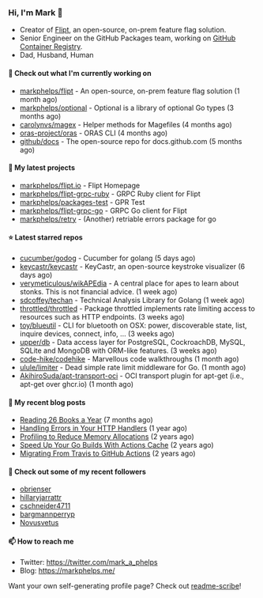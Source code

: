 ### Hi, I'm Mark 👋

* Creator of [Flipt](https://github.com/markphelps/flipt), an open-source, on-prem feature flag solution.
* Senior Engineer on the GitHub Packages team, working on [GitHub Container Registry](https://github.blog/2020-09-01-introducing-github-container-registry/).
* Dad, Husband, Human

#### 👷 Check out what I'm currently working on

- [markphelps/flipt](https://github.com/markphelps/flipt) - An open-source, on-prem feature flag solution (1 month ago)
- [markphelps/optional](https://github.com/markphelps/optional) - Optional is a library of optional Go types (3 months ago)
- [carolynvs/magex](https://github.com/carolynvs/magex) - Helper methods for Magefiles (4 months ago)
- [oras-project/oras](https://github.com/oras-project/oras) - ORAS CLI (4 months ago)
- [github/docs](https://github.com/github/docs) - The open-source repo for docs.github.com (5 months ago)

#### 🌱 My latest projects

- [markphelps/flipt.io](https://github.com/markphelps/flipt.io) - Flipt Homepage
- [markphelps/flipt-grpc-ruby](https://github.com/markphelps/flipt-grpc-ruby) - GRPC Ruby client for Flipt
- [markphelps/packages-test](https://github.com/markphelps/packages-test) - GPR Test
- [markphelps/flipt-grpc-go](https://github.com/markphelps/flipt-grpc-go) - GRPC Go client for Flipt
- [markphelps/retry](https://github.com/markphelps/retry) - (Another) retriable errors package for go

#### ⭐️ Latest starred repos

- [cucumber/godog](https://github.com/cucumber/godog) - Cucumber for golang (5 days ago)
- [keycastr/keycastr](https://github.com/keycastr/keycastr) - KeyCastr, an open-source keystroke visualizer (6 days ago)
- [verymeticulous/wikAPEdia](https://github.com/verymeticulous/wikAPEdia) - A central place for apes to learn about stonks. This is not financial advice. (1 week ago)
- [sdcoffey/techan](https://github.com/sdcoffey/techan) - Technical Analysis Library for Golang (1 week ago)
- [throttled/throttled](https://github.com/throttled/throttled) - Package throttled implements rate limiting access to resources such as HTTP endpoints. (3 weeks ago)
- [toy/blueutil](https://github.com/toy/blueutil) - CLI for bluetooth on OSX: power, discoverable state, list, inquire devices, connect, info, … (3 weeks ago)
- [upper/db](https://github.com/upper/db) - Data access layer for PostgreSQL, CockroachDB, MySQL, SQLite and MongoDB with ORM-like features. (3 weeks ago)
- [code-hike/codehike](https://github.com/code-hike/codehike) - Marvellous code walkthroughs (1 month ago)
- [ulule/limiter](https://github.com/ulule/limiter) - Dead simple rate limit middleware for Go. (1 month ago)
- [AkihiroSuda/apt-transport-oci](https://github.com/AkihiroSuda/apt-transport-oci) - OCI transport plugin for apt-get (i.e., apt-get over ghcr.io) (1 month ago)

#### 📜 My recent blog posts

- [Reading 26 Books a Year](https://markphelps.me/2020/12/reading-26-books-a-year/) (7 months ago)
- [Handling Errors in Your HTTP Handlers](https://markphelps.me/2020/04/handling-errors-in-your-http-handlers/) (1 year ago)
- [Profiling to Reduce Memory Allocations](https://markphelps.me/2019/11/profiling-to-reduce-memory-allocations/) (2 years ago)
- [Speed Up Your Go Builds With Actions Cache](https://markphelps.me/2019/11/speed-up-your-go-builds-with-actions-cache/) (2 years ago)
- [Migrating From Travis to GitHub Actions](https://markphelps.me/2019/09/migrating-from-travis-to-github-actions/) (2 years ago)

#### 👯 Check out some of my recent followers

- [obrienser](https://github.com/obrienser)
- [hillaryjarrattr](https://github.com/hillaryjarrattr)
- [cschneider4711](https://github.com/cschneider4711)
- [bargmannperryp](https://github.com/bargmannperryp)
- [Novusvetus](https://github.com/Novusvetus)

#### 📫 How to reach me

- Twitter: https://twitter.com/mark_a_phelps
- Blog: https://markphelps.me/

Want your own self-generating profile page? Check out [readme-scribe](https://github.com/muesli/readme-scribe)!
